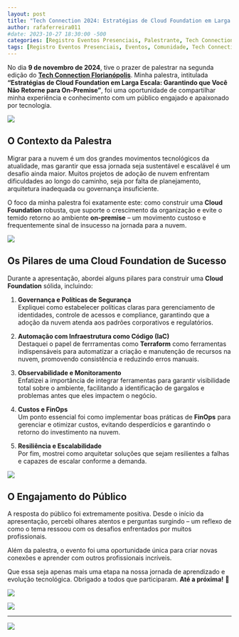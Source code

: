 ```yaml
---
layout: post
title: "Tech Connection 2024: Estratégias de Cloud Foundation em Larga Escala"
author: rafaferreira011
#date: 2023-10-27 18:30:00 -500
categories: [Registro Eventos Presenciais, Palestrante, Tech Connection 2024]
tags: [Registro Eventos Presenciais, Eventos, Comunidade, Tech Connection 2024]
---
```


No dia **9 de novembro de 2024**, tive o prazer de palestrar na segunda edição do **[Tech Connection Florianópolis](https://talkfloripa.com.br/)**. Minha palestra, intitulada **“Estratégias de Cloud Foundation em Larga Escala: Garantindo que Você Não Retorne para On-Premise”**, foi uma oportunidade de compartilhar minha experiência e conhecimento com um público engajado e apaixonado por tecnologia.

![](https://stoblobcertificados011.blob.core.windows.net/imagens-blog/posts/tc.floripa.2024/1.jpeg)


## O Contexto da Palestra

Migrar para a nuvem é um dos grandes movimentos tecnológicos da atualidade, mas garantir que essa jornada seja sustentável e escalável é um desafio ainda maior. Muitos projetos de adoção de nuvem enfrentam dificuldades ao longo do caminho, seja por falta de planejamento, arquitetura inadequada ou governança insuficiente.

O foco da minha palestra foi exatamente este: como construir uma **Cloud Foundation** robusta, que suporte o crescimento da organização e evite o temido retorno ao ambiente **on-premise** – um movimento custoso e frequentemente sinal de insucesso na jornada para a nuvem.

![](https://stoblobcertificados011.blob.core.windows.net/imagens-blog/posts/tc.floripa.2024/2.jpeg)

## Os Pilares de uma Cloud Foundation de Sucesso

Durante a apresentação, abordei alguns pilares para construir uma **Cloud Foundation** sólida, incluindo:

1. **Governança e Políticas de Segurança**  
   Expliquei como estabelecer políticas claras para gerenciamento de identidades, controle de acessos e compliance, garantindo que a adoção da nuvem atenda aos padrões corporativos e regulatórios.

2. **Automação com Infraestrutura como Código (IaC)**  
   Destaquei o papel de ferrramentas como **Terraform** como ferramentas indispensáveis para automatizar a criação e manutenção de recursos na nuvem, promovendo consistência e reduzindo erros manuais.

3. **Observabilidade e Monitoramento**  
   Enfatizei a importância de integrar ferramentas para garantir visibilidade total sobre o ambiente, facilitando a identificação de gargalos e problemas antes que eles impactem o negócio.

4. **Custos e FinOps**  
   Um ponto essencial foi como implementar boas práticas de **FinOps** para gerenciar e otimizar custos, evitando desperdícios e garantindo o retorno do investimento na nuvem.

5. **Resiliência e Escalabilidade**  
   Por fim, mostrei como arquitetar soluções que sejam resilientes a falhas e capazes de escalar conforme a demanda.

![](https://stoblobcertificados011.blob.core.windows.net/imagens-blog/posts/tc.floripa.2024/3.jpeg)

## O Engajamento do Público

A resposta do público foi extremamente positiva. Desde o início da apresentação, percebi olhares atentos e perguntas surgindo – um reflexo de como o tema ressoou com os desafios enfrentados por muitos profissionais.

Além da palestra, o evento foi uma oportunidade única para criar novas conexões e aprender com outros profissionais incríveis.

Que essa seja apenas mais uma etapa na nossa jornada de aprendizado e evolução tecnológica. Obrigado a todos que participaram. **Até a próxima!** 🚀

![](https://stoblobcertificados011.blob.core.windows.net/imagens-blog/posts/tc.floripa.2024/4.jpeg)

![](https://stoblobcertificados011.blob.core.windows.net/certificados/2024-11-2TECHCONNECTIONFLORIPA.png)

---

![](https://stoblobcertificados011.blob.core.windows.net/imagens-blog/posts/Logo2.png)

